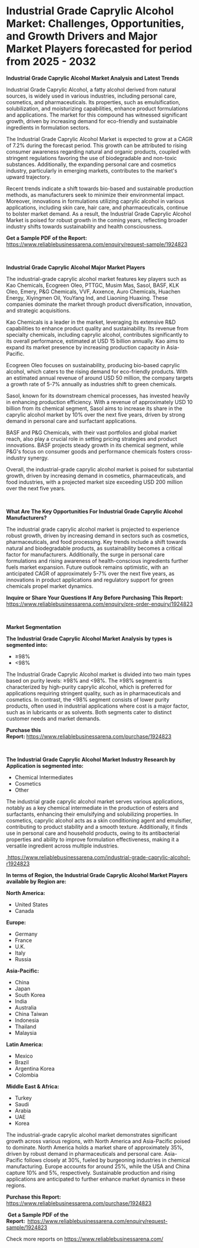 <p><h1>Industrial Grade Caprylic Alcohol Market: Challenges, Opportunities, and Growth Drivers and Major Market Players forecasted for period from 2025 - 2032</h1></p><p><strong>Industrial Grade Caprylic Alcohol Market Analysis and Latest Trends</strong></p>
<p><p>Industrial Grade Caprylic Alcohol, a fatty alcohol derived from natural sources, is widely used in various industries, including personal care, cosmetics, and pharmaceuticals. Its properties, such as emulsification, solubilization, and moisturizing capabilities, enhance product formulations and applications. The market for this compound has witnessed significant growth, driven by increasing demand for eco-friendly and sustainable ingredients in formulation sectors.</p><p>The Industrial Grade Caprylic Alcohol Market is expected to grow at a CAGR of 7.2% during the forecast period. This growth can be attributed to rising consumer awareness regarding natural and organic products, coupled with stringent regulations favoring the use of biodegradable and non-toxic substances. Additionally, the expanding personal care and cosmetics industry, particularly in emerging markets, contributes to the market's upward trajectory.</p><p>Recent trends indicate a shift towards bio-based and sustainable production methods, as manufacturers seek to minimize their environmental impact. Moreover, innovations in formulations utilizing caprylic alcohol in various applications, including skin care, hair care, and pharmaceuticals, continue to bolster market demand. As a result, the Industrial Grade Caprylic Alcohol Market is poised for robust growth in the coming years, reflecting broader industry shifts towards sustainability and health consciousness.</p></p>
<p><strong>Get a Sample PDF of the Report:&nbsp;</strong> <a href="https://www.reliablebusinessarena.com/enquiry/request-sample/1924823?utm_campaign=2630&utm_medium=2&utm_source=Github&utm_content=ia&utm_term=28032025&utm_id=industrial-grade-caprylic-alcohol">https://www.reliablebusinessarena.com/enquiry/request-sample/1924823</a></p>
<p>&nbsp;</p>
<p><strong>Industrial Grade Caprylic Alcohol Major Market Players</strong></p>
<p><p>The industrial-grade caprylic alcohol market features key players such as Kao Chemicals, Ecogreen Oleo, PTTGC, Musim Mas, Sasol, BASF, KLK Oleo, Emery, P&G Chemicals, VVF, Axxence, Auro Chemicals, Huachen Energy, Xiyingmen Oil, YouYang Ind, and Liaoning Huaxing. These companies dominate the market through product diversification, innovation, and strategic acquisitions.</p><p>Kao Chemicals is a leader in the market, leveraging its extensive R&D capabilities to enhance product quality and sustainability. Its revenue from specialty chemicals, including caprylic alcohol, contributes significantly to its overall performance, estimated at USD 15 billion annually. Kao aims to expand its market presence by increasing production capacity in Asia-Pacific.</p><p>Ecogreen Oleo focuses on sustainability, producing bio-based caprylic alcohol, which caters to the rising demand for eco-friendly products. With an estimated annual revenue of around USD 50 million, the company targets a growth rate of 5-7% annually as industries shift to green chemicals.</p><p>Sasol, known for its downstream chemical processes, has invested heavily in enhancing production efficiency. With a revenue of approximately USD 10 billion from its chemical segment, Sasol aims to increase its share in the caprylic alcohol market by 10% over the next five years, driven by strong demand in personal care and surfactant applications.</p><p>BASF and P&G Chemicals, with their vast portfolios and global market reach, also play a crucial role in setting pricing strategies and product innovations. BASF projects steady growth in its chemical segment, while P&G's focus on consumer goods and performance chemicals fosters cross-industry synergy.</p><p>Overall, the industrial-grade caprylic alcohol market is poised for substantial growth, driven by increasing demand in cosmetics, pharmaceuticals, and food industries, with a projected market size exceeding USD 200 million over the next five years.</p></p>
<p>&nbsp;</p>
<p><strong>What Are The Key Opportunities For Industrial Grade Caprylic Alcohol Manufacturers?</strong></p>
<p><p>The industrial grade caprylic alcohol market is projected to experience robust growth, driven by increasing demand in sectors such as cosmetics, pharmaceuticals, and food processing. Key trends include a shift towards natural and biodegradable products, as sustainability becomes a critical factor for manufacturers. Additionally, the surge in personal care formulations and rising awareness of health-conscious ingredients further fuels market expansion. Future outlook remains optimistic, with an anticipated CAGR of approximately 5-7% over the next five years, as innovations in product applications and regulatory support for green chemicals propel market dynamics.</p></p>
<p><strong>Inquire or Share Your Questions If Any Before Purchasing This Report:</strong> <a href="https://www.reliablebusinessarena.com/enquiry/pre-order-enquiry/1924823?utm_campaign=2630&utm_medium=2&utm_source=Github&utm_content=ia&utm_term=28032025&utm_id=industrial-grade-caprylic-alcohol">https://www.reliablebusinessarena.com/enquiry/pre-order-enquiry/1924823</a></p>
<p>&nbsp;</p>
<p><strong>Market Segmentation</strong></p>
<p><strong>The Industrial Grade Caprylic Alcohol Market Analysis by types is segmented into:</strong></p>
<p><ul><li>≥98%</li><li><98%</li></ul></p>
<p><p>The Industrial Grade Caprylic Alcohol market is divided into two main types based on purity levels: ≥98% and <98%. The ≥98% segment is characterized by high-purity caprylic alcohol, which is preferred for applications requiring stringent quality, such as in pharmaceuticals and cosmetics. In contrast, the <98% segment consists of lower purity products, often used in industrial applications where cost is a major factor, such as in lubricants or as solvents. Both segments cater to distinct customer needs and market demands.</p></p>
<p><strong>Purchase this Report:&nbsp;</strong><a href="https://www.reliablebusinessarena.com/purchase/1924823?utm_campaign=2630&utm_medium=2&utm_source=Github&utm_content=ia&utm_term=28032025&utm_id=industrial-grade-caprylic-alcohol">https://www.reliablebusinessarena.com/purchase/1924823</a></p>
<p>&nbsp;</p>
<p><strong>The Industrial Grade Caprylic Alcohol Market Industry Research by Application is segmented into:</strong></p>
<p><ul><li>Chemical Intermediates</li><li>Cosmetics</li><li>Other</li></ul></p>
<p><p>The industrial grade caprylic alcohol market serves various applications, notably as a key chemical intermediate in the production of esters and surfactants, enhancing their emulsifying and solubilizing properties. In cosmetics, caprylic alcohol acts as a skin conditioning agent and emulsifier, contributing to product stability and a smooth texture. Additionally, it finds use in personal care and household products, owing to its antibacterial properties and ability to improve formulation effectiveness, making it a versatile ingredient across multiple industries.</p></p>
<p><a href="https://www.reliablebusinessarena.com/industrial-grade-caprylic-alcohol-r1924823?utm_campaign=2630&utm_medium=2&utm_source=Github&utm_content=ia&utm_term=28032025&utm_id=industrial-grade-caprylic-alcohol">&nbsp;https://www.reliablebusinessarena.com/industrial-grade-caprylic-alcohol-r1924823</a></p>
<p><strong>In terms of Region, the Industrial Grade Caprylic Alcohol Market Players available by Region are:</strong></p>
<p>
    <p> <strong> North America: </strong>
        <ul>
            <li>United States</li>
            <li>Canada</li>
        </ul>
        </p> 
    <p> <strong> Europe: </strong>
        <ul>
            <li>Germany</li>
            <li>France</li>
            <li>U.K.</li>
            <li>Italy</li>
            <li>Russia</li>
        </ul>
        </p> 
    <p> <strong> Asia-Pacific: </strong>
        <ul>
            <li>China</li>
            <li>Japan</li>
            <li>South Korea</li>
            <li>India</li>
            <li>Australia</li>
            <li>China Taiwan</li>
            <li>Indonesia</li>
            <li>Thailand</li>
            <li>Malaysia</li>
        </ul>
        </p> 
    <p> <strong> Latin America: </strong>
        <ul>
            <li>Mexico</li>
            <li>Brazil</li>
            <li>Argentina Korea</li>
            <li>Colombia</li>
        </ul>
        </p> 
    <p> <strong> Middle East & Africa: </strong>
        <ul>
            <li>Turkey</li>
            <li>Saudi</li>
            <li>Arabia</li>
            <li>UAE</li>
            <li>Korea</li>
        </ul>
    </p>
    </p>
<p><p>The industrial-grade caprylic alcohol market demonstrates significant growth across various regions, with North America and Asia-Pacific poised to dominate. North America holds a market share of approximately 35%, driven by robust demand in pharmaceuticals and personal care. Asia-Pacific follows closely at 30%, fueled by burgeoning industries in chemical manufacturing. Europe accounts for around 25%, while the USA and China capture 10% and 5%, respectively. Sustainable production and rising applications are anticipated to further enhance market dynamics in these regions.</p></p>
<p><strong>Purchase this Report: </strong><a href="https://www.reliablebusinessarena.com/purchase/1924823?utm_campaign=2630&utm_medium=2&utm_source=Github&utm_content=ia&utm_term=28032025&utm_id=industrial-grade-caprylic-alcohol">https://www.reliablebusinessarena.com/purchase/1924823</a></p>
<p>&nbsp;<strong>Get a Sample PDF of the Report:&nbsp;&nbsp;</strong><a href="https://www.reliablebusinessarena.com/enquiry/request-sample/1924823?utm_campaign=2630&utm_medium=2&utm_source=Github&utm_content=ia&utm_term=28032025&utm_id=industrial-grade-caprylic-alcohol">https://www.reliablebusinessarena.com/enquiry/request-sample/1924823</a></p>
<p><strong></strong></p>
<p>Check more reports on <a href="https://www.reliablebusinessarena.com/?utm_campaign=2630&utm_medium=2&utm_source=Github&utm_content=ia&utm_term=28032025&utm_id=industrial-grade-caprylic-alcohol">https://www.reliablebusinessarena.com/</a></p>